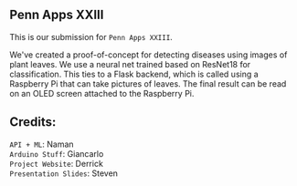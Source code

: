 ## Penn Apps XXIII

This is our submission for `Penn Apps XXIII`.

We've created a proof-of-concept for detecting diseases using images of plant leaves. We use a neural net trained based on ResNet18 for classification. This ties to a Flask backend, which is called using a Raspberry Pi that can take pictures of leaves. The final result can be read on an OLED screen attached to the Raspberry Pi.

## Credits:
`API + ML`: Naman \
`Arduino Stuff`: Giancarlo \
`Project Website`: Derrick \
`Presentation Slides`: Steven


